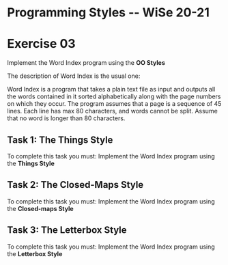 # Programming Styles -- WiSe 20-21

# Exercise 03

Implement the Word Index program using the **OO Styles**

The description of Word Index is the usual one:

Word Index is a program that takes a plain text file as input and outputs all the words contained in it sorted alphabetically along with the page numbers on which they occur. The program assumes that a page is a sequence of 45 lines. 
Each line has max 80 characters, and words cannot be split. Assume that no word is longer than 80 characters.


## Task 1: The Things Style

To complete this task you must: Implement the Word Index program using the **Things Style** 

## Task 2: The Closed-Maps Style

To complete this task you must: Implement the Word Index program using the **Closed-maps Style** 

## Task 3: The Letterbox Style

To complete this task you must: Implement the Word Index program using the **Letterbox Style** 
